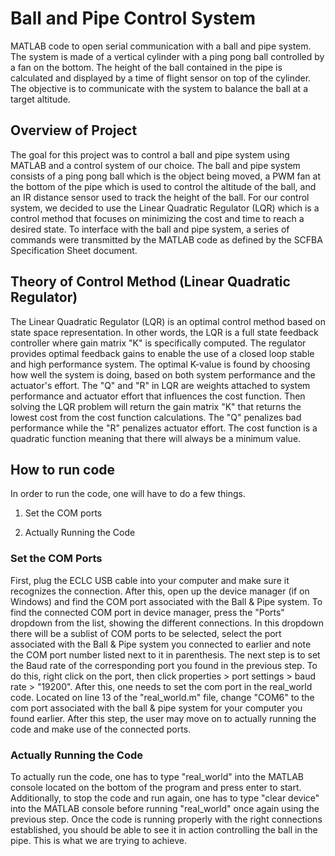 # Ball and Pipe Control System
MATLAB code to open serial communication with a ball and pipe system. The system is made of a vertical cylinder with a ping pong ball controlled by a fan on the bottom. The height of the ball contained in the pipe is calculated and displayed by a time of flight sensor on top of the cylinder. The objective is to communicate with the system to balance the ball at a target altitude. 


## Overview of Project

The goal for this project was to control a ball and pipe system using MATLAB and a control system of our choice. The ball and pipe system consists of a ping pong ball which is the object being moved, a PWM fan at the bottom of the pipe which is used to control the altitude of the ball, and an IR distance sensor used to track the height of the ball. For our control system, we decided to use the Linear Quadratic Regulator (LQR) which is a control method that focuses on minimizing the cost and time to reach a desired state. To interface with the ball and pipe system, a series of commands were transmitted by the MATLAB code as defined by the SCFBA Specification Sheet document.

## Theory of Control Method (Linear Quadratic Regulator)

The Linear Quadratic Regulator (LQR) is an optimal control method based on state space representation. In other words, the LQR is a full state feedback controller where gain matrix "K" is specifically computed. The regulator provides optimal feedback gains to enable the use of a closed loop stable and high performance system. The optimal K-value is found by choosing how well the system is doing, based on both system performance and the actuator's effort. The "Q" and "R" in LQR are weights attached to system performance and actuator effort that influences the cost function. Then solving the LQR problem will return the gain matrix "K" that returns the lowest cost from the cost function calculations. The "Q" penalizes bad performance while the "R" penalizes actuator effort. The cost function is a quadratic function meaning that there will always be a minimum value.



## How to run code

In order to run the code, one will have to do a few things.
  
 1) Set the COM ports
  
 2) Actually Running the Code

### Set the COM Ports

First, plug the ECLC USB cable into your computer and make sure it recognizes the connection. After this, open up the device manager (if on Windows) and find the COM port associated with the Ball & Pipe system. To find the connected COM port in device manager, press the "Ports" dropdown from the list, showing the different connections. In this dropdown there will be a sublist of COM ports to be selected, select the port associated with the Ball & Pipe system you connected to earlier and note the COM port number listed next to it in parenthesis. The next step is to set the Baud rate of the corresponding port you found in the previous step. To do this, right click on the port, then click properties > port settings > baud rate > "19200". After this, one needs to set the com port in the real_world code. Located on line 13 of the "real_world.m" file, change "COM6" to the com port associated with the ball & pipe system for your computer you found earlier. After this step, the user may move on to actually running the code and make use of the connected ports. 


### Actually Running the Code

To actually run the code, one has to type "real_world" into the MATLAB console located on the bottom of the program and press enter to start. Additionally, to stop the code and run again, one has to type "clear device" into the MATLAB console before running "real_world" once again using the previous step. Once the code is running properly with the right connections established, you should be able to see it in action controlling the ball in the pipe. This is what we are trying to achieve.
